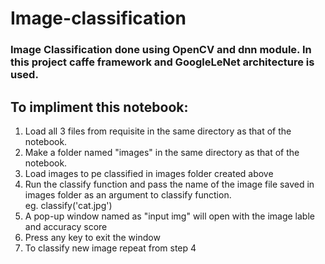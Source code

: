 # Image-classification

### Image Classification done using OpenCV and dnn module. In this project caffe framework and GoogleLeNet architecture is used.

## To impliment this notebook:
1. Load all 3 files from requisite in the same directory as that of the notebook.
2. Make a folder named "images" in the same directory as that of the notebook.
3. Load images to pe classified in images folder created above 
4. Run the classify function and pass the name of the image file saved in images folder as an argument to classify function.<br> eg. classify('cat.jpg')
5. A pop-up window named as "input img" will open with the image lable and accuracy score
6. Press any key to exit the window
7. To classify new image repeat from step 4   
